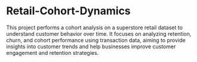 # Retail-Cohort-Dynamics
This project performs a cohort analysis on a superstore retail dataset to understand customer behavior over time. It focuses on analyzing retention, churn, and cohort performance using transaction data, aiming to provide insights into customer trends and help businesses improve customer engagement and retention strategies.
